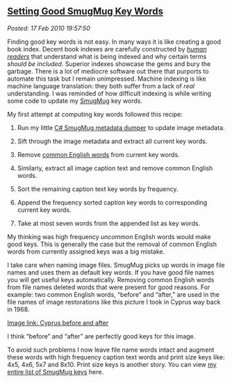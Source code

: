 
[Setting Good SmugMug Key Words](https://bakerjd99.wordpress.com/2010/02/17/setting-good-smugmug-key-words/)
-----------------------------------------------------------------------------------------------------------

*Posted: 17 Feb 2010 19:57:50*

Finding good key words is not easy. In many ways it is like creating a
good book index. Decent book indexes are carefully constructed by
*[human
readers](https://www.dailywritingtips.com/%E2%80%9Chuman-readers%E2%80%9D-a-tautology/)*
that understand what is being indexed and why certain terms *should be
included.* Superior indexes showcase the gems and bury the garbage.
There is a lot of mediocre software out there that purports to automate
this task but I remain unimpressed. Machine indexing is like machine
language translation: they both suffer from a lack of *real*
understanding. I was reminded of how difficult indexing is while writing
some code to update my [SmugMug](https://www.smugmug.com/) key words.

My first attempt at computing key words followed this recipe:

1.  Run my little [C\# SmugMug metadata
    dumper](https://bakerjd99.wordpress.com/2010/02/03/command-line-c-smugmug-api-metadata-download/)
    to update image metadata.

2.  Sift through the image metadata and extract all current key words.

3.  Remove [common English
    words](https://www.paulnoll.com/Books/Clear-English/English-3000-common-words.html)
    from current key words.

4.  Similarly, extract all image caption text and remove common English
    words.

5.  Sort the remaining caption text key words by frequency.

6.  Append the frequency sorted caption key words to corresponding
    current key words.

7.  Take at most seven words from the appended list as key words.

My thinking was high frequency *uncommon* English words would make good
keys. This is generally the case but the removal of common English words
from currently assigned keys was a big mistake.

I take care when naming image files. SmugMug picks up words in image
file names and uses them as default key words. If you have good file
names you will get useful keys automatically. Removing common English
words from file names deleted words that were present for good reasons.
For example: two common English words, “before” and “after,” are used in
the file names of image restorations like this picture I took in Cyprus
way back in 1968.

[Image link: Cyprus before and after](https://conceptcontrol.smugmug.com/Themes/Manipulations/Restorations-1/cyprus-castle-top-before-and/454566108_8VqWx-S.jpg)

I think “before” and “after” are perfectly good keys for this image.

To avoid such problems I now leave file name words intact and augment
these words with high frequency caption text words and print size keys
like: 4x5, 4x6, 5x7 and 8x10. Print size keys is another story. You can
view [my entire list of SmugMug
keys](https://conceptcontrol.smugmug.com/keyword/) here.
